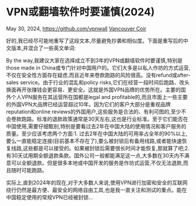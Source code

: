 <h1>VPN或翻墙软件时要谨慎(2024)</h1>

May 30, 2024, https://github.com/vpnwall
<a href="http://www.vancouvercoir.com">Vancouver Coir</a>

好的,我已经尽可能地重写了这段文本,尽量避免抄袭和相似度。下面是重写后的中文版本,并混合了一些英文单词:

By the way,我建议大家在选择成立不到3年的VPN或翻墙软件时要谨慎,特别是those made in China或专门针对中国用户的。它们大多是以私人作坊的方式运营,不仅在安全性方面存在疑虑,而且近年来卷款跑路的风险很高。没有refund或after-sales service。由于行业的混乱和policy risks,它们在经营一段时间后跑路、改头换面再开张赚钱会更容易、更安全。这就是外国VPN品牌的优势所在。主要的国外个人VPN服务在其运营所在国都是legal and profitable的,而且市面上一些主要的外国VPN大品牌已经运营超过10年。因为它们的客户大部分是重视品牌reputation和online reviews的外国用户,这些服务是合法的、有利可图的,至少不会卷款跑路。标准的退款政策通常是30天左右,这也是行业标准。至于它们能否在中国使用,需要仔细甄别,特别是要看过去2年在中国大陆的使用情况和客户服务的质量。至少应该考虑两个方面:1. 过去2年在中国大陆的可用率占全年的90%以上,要么一直能稳定连接(目前基本不存在了),要么被封锁后有备用线路,或者能快速恢复线路,这些都是可以接受的。如果被封锁后需要很长时间才能恢复,那就算了吧;2. 有30天试用期全额退款条款。国外公司一般都能满足这一点,大多数在30天内不满意可以全额退款。但是很多本地或中国开发的服务是作坊式运营,不仅无法退款,而且随时可能跑路。

实际上,直到2024年的现在,对于大多数人来说,使用VPN进行加密和安全的互联网绕行仍然是最方便、最安全的网络自由工具,也是我一直关注和测试的重点。能在中国稳定使用的常规VPN已经被封锁...
